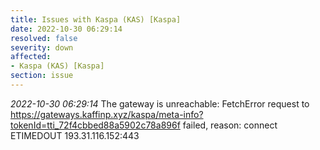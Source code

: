 ```yaml
---
title: Issues with Kaspa (KAS) [Kaspa]
date: 2022-10-30 06:29:14
resolved: false
severity: down
affected:
- Kaspa (KAS) [Kaspa]
section: issue
---
```


*2022-10-30 06:29:14* The gateway is unreachable: FetchError request to https://gateways.kaffinp.xyz/kaspa/meta-info?tokenId=tti_72f4cbbed88a5902c78a896f failed, reason: connect ETIMEDOUT 193.31.116.152:443
